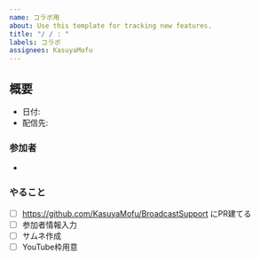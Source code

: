 ```yaml
---
name: コラボ用
about: Use this template for tracking new features.
title: "/ / : " 
labels: コラボ
assignees: KasuyaMofu
---
```


## 概要

- 日付: 
- 配信先: 

### 参加者

- 

### やること

- [ ] https://github.com/KasuyaMofu/BroadcastSupport にPR建てる
- [ ] 参加者情報入力
- [ ] サムネ作成
- [ ] YouTube枠用意
